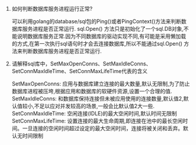 1. 如何判断数据库服务进程运行正常?

   可以利用golang的database/sql包的Ping()或者PingContext()方法来判断数据库服务进程是否正常运行.
   sql.Open()
   方法只是初始化了一个sql.DB对象,不能说明数据库服务正常.因为不同数据库的驱动实现不同,有可能是采用懒加载的方式,在第一次执行sql语句时才会去连接数据库,所以不能通过sql.Open()
   方法来判断数据库服务进程是否正常运行.


2. 请解释sql库中，SetMaxOpenConns、SetMaxIdleConns、SetConnMaxIdleTime、SetConnMaxLifeTime代表的含义

   SetMaxOpenConns: 应用与数据库建立连接的最大数量,默认无限制,为了防止数据库进程被压垮,根据应用和数据库的软硬件资源,设置一个合理的值.
   SetMaxIdleConns: 和数据库保持连接但未被应用使用的连接数量,默认值2,默认值较小,不足以应对并发较高的场景,一般会比默认值2大一些.
   SetConnMaxIdleTime: 空闲连接(IDLE)的最大空闲时间,默认时间无限制
   SetConnMaxLifeTime: 设置连接的最大生命周期,即连接在池中的最长空闲时间。一旦连接的空闲时间超过设定的最大空闲时间，连接将被关闭和丢弃。默认无时间限制